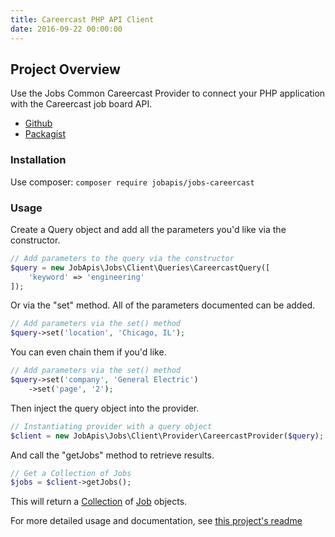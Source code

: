 ```yaml
---
title: Careercast PHP API Client
date: 2016-09-22 00:00:00
---
```


## Project Overview
Use the Jobs Common Careercast Provider to connect your PHP application with the Careercast job board API.

- [Github](https://github.com/jobapis/jobs-careercast)
- [Packagist](https://packagist.org/packages/JobBrander/jobs-careercast)

### Installation

Use composer: `composer require jobapis/jobs-careercast`

### Usage
Create a Query object and add all the parameters you'd like via the constructor.
 
```php
// Add parameters to the query via the constructor
$query = new JobApis\Jobs\Client\Queries\CareercastQuery([
    'keyword' => 'engineering'
]);
```

Or via the "set" method. All of the parameters documented can be added.

```php
// Add parameters via the set() method
$query->set('location', 'Chicago, IL');
```

You can even chain them if you'd like.

```php
// Add parameters via the set() method
$query->set('company', 'General Electric')
    ->set('page', '2');
```
 
Then inject the query object into the provider.

```php
// Instantiating provider with a query object
$client = new JobApis\Jobs\Client\Provider\CareercastProvider($query);
```

And call the "getJobs" method to retrieve results.

```php
// Get a Collection of Jobs
$jobs = $client->getJobs();
```

This will return a [Collection](https://github.com/jobapis/jobs-common/blob/master/src/Collection.php) of [Job](https://github.com/jobapis/jobs-common/blob/master/src/Job.php) objects.

For more detailed usage and documentation, see [this project's readme](https://github.com/JobBrander/jobs-careercast#usage)

